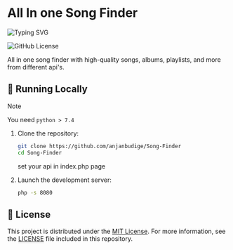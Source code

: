 # All In one Song Finder

![Typing SVG](https://readme-typing-svg.herokuapp.com/?lines=Designed+by+Anjan+Budige;A+simple+and+efficient+song+finder!;Almost+all+songs+search;High+quality+Music;)


![GitHub License](https://img.shields.io/github/license/anjanbudige/Song-Finder)

All in one song finder with high-quality songs, albums, playlists, and more from different api's.

## 🔌 Running Locally

> [!NOTE]
> You need `python > 7.4`

1. Clone the repository:

   ```sh
   git clone https://github.com/anjanbudige/Song-Finder
   cd Song-Finder
   ```
   set your api in index.php page

3. Launch the development server:

   ```sh
   php -s 8080
   ```

   
## 📜 License

This project is distributed under the [MIT License](https://opensource.org/licenses/MIT). For more information, see the [LICENSE](LICENSE) file included in this repository.
